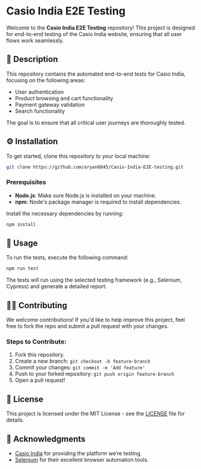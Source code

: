 # Casio India E2E Testing

Welcome to the **Casio India E2E Testing** repository! This project is designed for end-to-end testing of the Casio India website, ensuring that all user flows work seamlessly.

## 📝 Description

This repository contains the automated end-to-end tests for Casio India, focusing on the following areas:
- User authentication
- Product browsing and cart functionality
- Payment gateway validation
- Search functionality

The goal is to ensure that all critical user journeys are thoroughly tested.

## ⚙️ Installation

To get started, clone this repository to your local machine:

```bash
git clone https://github.com/aryan6845/Casio-India-E2E-testing.git
```

### Prerequisites

- **Node.js**: Make sure Node.js is installed on your machine.
- **npm**: Node's package manager is required to install dependencies.

Install the necessary dependencies by running:

```bash
npm install
```

## 🚀 Usage

To run the tests, execute the following command:

```bash
npm run test
```

The tests will run using the selected testing framework (e.g., Selenium, Cypress) and generate a detailed report.

## 🧑‍💻 Contributing

We welcome contributions! If you'd like to help improve this project, feel free to fork the repo and submit a pull request with your changes.

### Steps to Contribute:
1. Fork this repository.
2. Create a new branch: `git checkout -b feature-branch`
3. Commit your changes: `git commit -m 'Add feature'`
4. Push to your forked repository: `git push origin feature-branch`
5. Open a pull request!

## 📜 License

This project is licensed under the MIT License - see the [LICENSE](LICENSE) file for details.

## 📄 Acknowledgments

- [Casio India](https://www.casio-india.com) for providing the platform we’re testing.
- [Selenium](https://www.selenium.dev) for their excellent browser automation tools.
